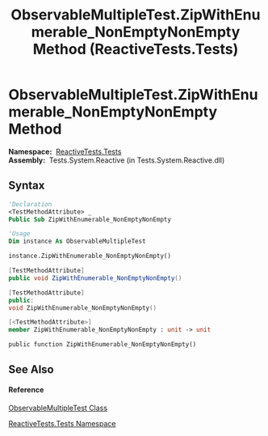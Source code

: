 ﻿---
title: ObservableMultipleTest.ZipWithEnumerable_NonEmptyNonEmpty Method  (ReactiveTests.Tests)
TOCTitle: ZipWithEnumerable_NonEmptyNonEmpty Method
ms:assetid: M:ReactiveTests.Tests.ObservableMultipleTest.ZipWithEnumerable_NonEmptyNonEmpty
ms:mtpsurl: https://msdn.microsoft.com/en-us/library/reactivetests.tests.observablemultipletest.zipwithenumerable_nonemptynonempty(v=VS.103)
ms:contentKeyID: 36620462
ms.date: 06/28/2011
mtps_version: v=VS.103
f1_keywords:
- ReactiveTests.Tests.ObservableMultipleTest.ZipWithEnumerable_NonEmptyNonEmpty
dev_langs:
- CSharp
- JScript
- VB
- FSharp
- c++
---

# ObservableMultipleTest.ZipWithEnumerable\_NonEmptyNonEmpty Method

**Namespace:**  [ReactiveTests.Tests](hh289046\(v=vs.103\).md)  
**Assembly:**  Tests.System.Reactive (in Tests.System.Reactive.dll)

## Syntax

``` vb
'Declaration
<TestMethodAttribute> _
Public Sub ZipWithEnumerable_NonEmptyNonEmpty
```

``` vb
'Usage
Dim instance As ObservableMultipleTest

instance.ZipWithEnumerable_NonEmptyNonEmpty()
```

``` csharp
[TestMethodAttribute]
public void ZipWithEnumerable_NonEmptyNonEmpty()
```

``` c++
[TestMethodAttribute]
public:
void ZipWithEnumerable_NonEmptyNonEmpty()
```

``` fsharp
[<TestMethodAttribute>]
member ZipWithEnumerable_NonEmptyNonEmpty : unit -> unit 
```

``` jscript
public function ZipWithEnumerable_NonEmptyNonEmpty()
```

## See Also

#### Reference

[ObservableMultipleTest Class](hh303586\(v=vs.103\).md)

[ReactiveTests.Tests Namespace](hh289046\(v=vs.103\).md)

